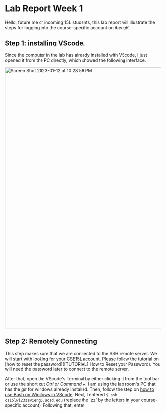 # Lab Report Week 1

Hello, future me or incoming 15L students, this lab report will illustrate the steps for logging into the course-specific account on *ibeng6*.

## Step 1: installing VScode. 
Since the computer in the lab has already installed with VScode, I just opened it from the PC directly, which showed the following interface. 

<img width="845" alt="Screen Shot 2023-01-12 at 10 28 59 PM" src="https://user-images.githubusercontent.com/101618208/212252576-6418d005-101e-4ce7-b94f-c76e37c7bcc2.png">

## Step 2: Remotely Connecting
This step makes sure that we are connected to the SSH remote server. We will start with looking for your [CSE15L account](https://sdacs.ucsd.edu/~icc/index.php). Please follow the tutorial on [how to reset the password]([TUTORIAL] How to Reset your Password). You will need the password later to connect to the remote server.

After that, open the VScode's Terminal by either clicking it from the tool bar or use the short cut *Ctrl or Command +*. I am using the lab room's PC that has the *git* for windows already installed. Then, follow the step on [how to use Bash on Windows in VScode](https://stackoverflow.com/questions/42606837/how-do-i-use-bash-on-windows-from-the-visual-studio-code-integrated-terminal/50527994#50527994). 
Next, I entered `$ ssh cs15lwi23zz@ieng6.ucsd.edu` (replace the 'zz' by the letters in your course-specific account). Following that, enter 
